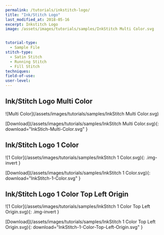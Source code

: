 ```yaml
---
permalink: /tutorials/inkstitch-logo/
title: "Ink/Stitch Logo"
last_modified_at: 2018-05-16
excerpt: Inkstitch Logo
image: /assets/images/tutorials/samples/InkStitch Multi Color.svg


tutorial-type:
  - Sample File
stitch-type:
  - Satin Stitch
  - Running Stitch
  - Fill Stitch
techniques:
field-of-use:
user-level: 
---
```


## Ink/Stitch Logo Multi Color

![Multi Color](/assets/images/tutorials/samples/InkStitch Multi Color.svg)

[Download](/assets/images/tutorials/samples/InkStitch Multi Color.svg){: download="InkStich-Multi-Color.svg" }

## Ink/Stitch Logo 1 Color

![1 Color](/assets/images/tutorials/samples/InkStitch 1 Color.svg){: .img-invert }

[Download](/assets/images/tutorials/samples/InkStitch 1 Color.svg){: download="InkStitch-1-Color.svg" }

## Ink/Stitch Logo 1 Color Top Left Origin

![1 Color](/assets/images/tutorials/samples/InkStitch 1 Color Top Left Origin.svg){: .img-invert }

[Download](/assets/images/tutorials/samples/InkStitch 1 Color Top Left Origin.svg){: download="InkStitch-1-Color-Top-Left-Origin.svg" }
